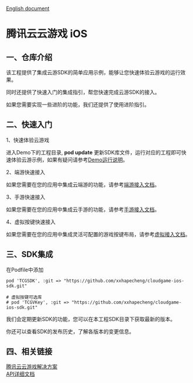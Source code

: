 [English document](README_EN-US.md)
# 腾讯云云游戏 iOS
## 一、仓库介绍
该工程提供了集成云游SDK的简单应用示例，能够让您快速体验云游戏的运行效果。

同时还提供了快速入门的集成指引，帮您快速完成云游SDK的接入。

如果您需要实现一些进阶的功能，我们还提供了使用进阶指引。

## 二、快速入门
1、快速体验云游戏

进入Demo下的工程目录, **pod update** 更新SDK库文件，运行对应的工程即可快速体验云游示例，如果有疑问请参考[Demo运行说明](Demo/README.md)。

2、端游快速接入

如果您需要在您的应用中集成云端游的功能，请参考[端游接入文档](Doc/端游接入说明.md)。

3、手游快速接入

如果您需要在您的应用中集成云手游的功能，请参考[手游接入文档](Doc/手游接入说明.md)。

4、虚拟按键快速接入

如果您需要在您的应用中集成灵活可配置的游戏按键布局，请参考[虚拟接入文档](Doc/自定义虚拟按键.md)。

## 三、SDK集成

在Podfile中添加
```
pod 'TCGSDK', :git => "https://github.com/xxhapecheng/cloudgame-ios-sdk.git"

# 虚拟按键可选库
# pod 'TCGVKey', :git => "https://github.com/xxhapecheng/cloudgame-ios-sdk.git"
```

我们会定期更新SDK的功能，您可以在本工程SDK目录下获取最新的版本。

你还可以查看SDK的发布历史，了解各版本的变更信息。


## 四、相关链接
[腾讯云云游戏解决方案](https://cloud.tencent.com/solution/gs)  
[API详细文档](https://tencentyun.github.io/cloudgame-ios-sdk/)
